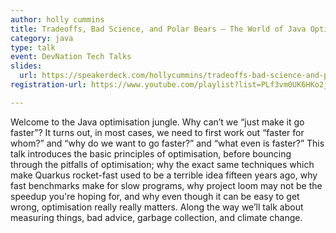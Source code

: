 ```yaml
---
author: holly cummins
title: Tradeoffs, Bad Science, and Polar Bears – The World of Java Optimisation
category: java
type: talk
event: DevNation Tech Talks
slides:
  url: https://speakerdeck.com/hollycummins/tradeoffs-bad-science-and-polar-bears-the-world-of-java-optimisation-9d47f27b-0aa7-4973-bc62-74d5e9497eeb
registration-url: https://www.youtube.com/playlist?list=PLf3vm0UK6HKo2j19t6NItRPFxmgica2ky

---
```


Welcome to the Java optimisation jungle. Why can’t we “just make it go faster”? It turns out, in most cases, we need to first work out “faster for whom?” and “why do we want to go faster?” and “what even is faster?” This talk introduces the basic principles of optimisation, before bouncing through the pitfalls of optimisation; why the exact same techniques which make Quarkus rocket-fast used to be a terrible idea fifteen years ago, why fast benchmarks make for slow programs, why project loom may not be the speedup you're hoping for, and why even though it can be easy to get wrong, optimisation really really matters. Along the way we’ll talk about measuring things, bad advice, garbage collection, and climate change.